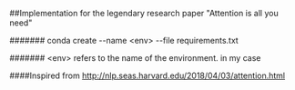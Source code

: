 ##Implementation for the legendary research paper "Attention is all you need"


####### conda create --name \<env> --file requirements.txt

####### \<env> refers to the name of the environment. <pytorch-gpu> in my case


####Inspired from
http://nlp.seas.harvard.edu/2018/04/03/attention.html
